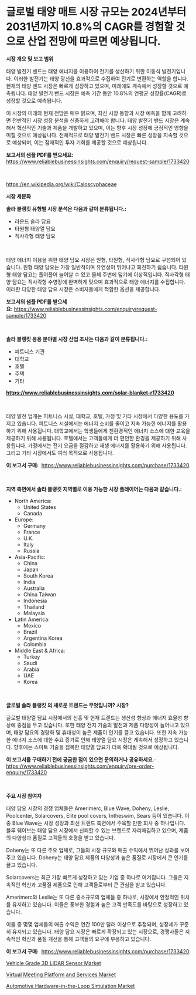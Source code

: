 <p><h1>글로벌 태양 매트 시장 규모는 2024년부터 2031년까지 10.8%의 CAGR를 경험할 것으로 산업 전망에 따르면 예상됩니다.</h1></p><p><strong>시장 개요 및 보고 범위</strong></p>
<p><p>태양 발전기 밴드는 태양 에너지를 이용하여 전기를 생산하기 위한 이동식 발전기입니다. 이러한 발전기는 태양 광선을 효과적으로 수집하여 전기로 변환하는 역할을 합니다. 현재의 태양 밴드 시장은 빠르게 성장하고 있으며, 미래에도 계속해서 성장할 것으로 예측됩니다. 태양 발전기 밴드 시장은 예측 기간 동안 10.8%의 연평균 성장률(CAGR)로 성장할 것으로 예측됩니다.</p><p>이 시장의 미래와 현재 전망은 매우 밝으며, 최신 시장 동향과 시장 예측을 함께 고려하면 전반적인 시장 성장 분석을 신중하게 고려해야 합니다. 태양 발전기 밴드 시장은 계속해서 혁신적인 기술과 제품을 개발하고 있으며, 이는 향후 시장 성장에 긍정적인 영향을 미칠 것으로 예상됩니다. 전체적으로 태양 발전기 밴드 시장은 빠른 성장을 지속할 것으로 예상되며, 이는 잠재적인 투자 기회를 제공할 것으로 예상됩니다.</p></p>
<p><strong>보고서의 샘플 PDF를 받으세요:</strong> <a href="https://www.reliablebusinessinsights.com/enquiry/request-sample/1733420">https://www.reliablebusinessinsights.com/enquiry/request-sample/1733420</a></p>
<p>&nbsp;</p>
<p><a href="https://en.wikipedia.org/wiki/Caloscyphaceae">https://en.wikipedia.org/wiki/Caloscyphaceae</a></p>
<p><strong>시장 세분화</strong></p>
<p><strong>솔라 블랭킷 유형별 시장 분석은 다음과 같이 분류됩니다.:</strong></p>
<p><ul><li>라운드 솔라 담요</li><li>타원형 태양열 담요</li><li>직사각형 태양 담요</li></ul></p>
<p>&nbsp;</p>
<p><p>태양 에너지 이용을 위한 태양 담요 시장은 원형, 타원형, 직사각형 담요로 구성되어 있습니다. 원형 태양 담요는 가장 일반적이며 유연성이 뛰어나고 회전하기 쉽습니다. 타원형 태양 담요는 풀어풀어 늘어날 수 있고 물체 주변에 덮기에 이상적입니다. 직사각형 태양 담요는 직사각형 수영장에 완벽하게 맞으며 효과적으로 태양 에너지를 수집합니다. 이러한 다양한 태양 담요 시장은 소비자들에게 적합한 옵션을 제공합니다.</p></p>
<p><strong>보고서의 샘플 PDF를 받으세요:</strong>&nbsp;<a href="https://www.reliablebusinessinsights.com/enquiry/request-sample/1733420">https://www.reliablebusinessinsights.com/enquiry/request-sample/1733420</a></p>
<p>&nbsp;</p>
<p><strong> 솔라 블랭킷 응용 분야별 시장 산업 조사는 다음과 같이 분류됩니다.:</strong></p>
<p><ul><li>피트니스 기관</li><li>대학교</li><li>호텔</li><li>주택</li><li>기타</li></ul></p>
<p><strong><a href="https://www.reliablebusinessinsights.com/solar-blanket-r1733420">https://www.reliablebusinessinsights.com/solar-blanket-r1733420</a></strong></p>
<p>&nbsp;</p>
<p><p>태양 발전 덮개는 피트니스 시설, 대학교, 호텔, 가정 및 기타 시장에서 다양한 용도를 가지고 있습니다. 피트니스 시설에서는 에너지 소비를 줄이고 지속 가능한 에너지를 활용하기 위해 사용됩니다. 대학교에서는 학생들에게 친환경적인 에너지 소스에 대한 교육을 제공하기 위해 사용됩니다. 호텔에서는 고객들에게 더 편안한 환경을 제공하기 위해 사용됩니다. 가정에서는 전기 요금을 절감하고 재생 에너지를 활용하기 위해 사용됩니다. 그리고 기타 시장에서도 여러 목적으로 사용됩니다.</p></p>
<p><strong>이 보고서 구매:</strong>&nbsp; <a href="https://www.reliablebusinessinsights.com/purchase/1733420">https://www.reliablebusinessinsights.com/purchase/1733420</a></p>
<p>&nbsp;</p>
<p><strong>지역 측면에서 솔라 블랭킷 지역별로 이용 가능한 시장 플레이어는 다음과 같습니다.:</strong></p>
<p><ul>
    <li>
        North America:
        <ul>
            <li>United States</li>
            <li>Canada</li>
        </ul>
    </li>
    <li>
        Europe:
        <ul>
            <li>Germany</li>
            <li>France</li>
            <li>U.K.</li>
            <li>Italy</li>
            <li>Russia</li>
        </ul>
    </li>
    <li>
        Asia-Pacific:
        <ul>
            <li>China</li>
            <li>Japan</li>
            <li>South Korea</li>
            <li>India</li>
            <li>Australia</li>
            <li>China Taiwan</li>
            <li>Indonesia</li>
            <li>Thailand</li>
            <li>Malaysia</li>
        </ul>
    </li>
    <li>
        Latin America:
        <ul>
            <li>Mexico</li>
            <li>Brazil</li>
            <li>Argentina Korea</li>
            <li>Colombia</li>
        </ul>
    </li>
    <li>
        Middle East & Africa:
        <ul>
            <li>Turkey</li>
            <li>Saudi</li>
            <li>Arabia</li>
            <li>UAE</li>
            <li>Korea</li>
        </ul>
    </li>
    </ul></p>
<p>&nbsp;</p>
<p><strong>글로벌 솔라 블랭킷 의 새로운 트렌드는 무엇입니까? 시장?</strong></p>
<p><p>글로벌 태양열 담요 시장에서의 신흥 및 현재 트렌드는 생산성 향상과 에너지 효율성 향상에 중점을 두고 있습니다. 또한 태양 전지 기술의 발전과 제품 다양성이 늘어나고 있으며, 태양 담요의 경량화 및 휴대성이 높은 제품이 인기를 끌고 있습니다. 또한 지속 가능한 에너지 소스에 대한 수요 증가로 인해 태양열 담요 시장은 계속해서 성장하고 있습니다. 향후에는 스마트 기술을 접목한 태양열 담요가 더욱 확대될 것으로 예상됩니다.</p></p>
<p><strong>이 보고서를 구매하기 전에 궁금한 점이 있으면 문의하거나 공유하세요.</strong>- <a href="https://www.reliablebusinessinsights.com/enquiry/pre-order-enquiry/1733420">https://www.reliablebusinessinsights.com/enquiry/pre-order-enquiry/1733420</a></p>
<p>&nbsp;</p>
<p><strong>주요 시장 참여자</strong></p>
<p><p>태양 담요 시장의 경쟁 업체들은 Amerimerc, Blue Wave, Doheny, Leslie, Poolcenter, Solarcovers, Elite pool covers, Intheswim, Sears 등이 있습니다. 이 중 Blue Wave는 시장 성장과 최신 트렌드 측면에서 주목할 만한 회사 중 하나입니다. 블루 웨이브는 태양 담요 시장에서 신뢰할 수 있는 브랜드로 자리매김하고 있으며, 제품의 다양성과 품질로 고객들의 호평을 받고 있습니다. </p><p>Doheny는 또 다른 주요 업체로, 그들의 시장 규모와 매출 수익에서 뛰어난 성과를 보여주고 있습니다. Doheny는 태양 담요 제품의 다양성과 높은 품질로 시장에서 큰 인기를 끌고 있습니다.</p><p>Solarcovers는 최근 가장 빠르게 성장하고 있는 기업 중 하나로 여겨집니다. 그들은 지속적인 혁신과 고품질 제품으로 인해 고객들로부터 큰 관심을 받고 있습니다. </p><p>Amerimerc와 Leslie는 또 다른 중소규모의 업체들 중 하나로, 시장에서 안정적인 위치를 유지하고 있습니다. 이들은 풍부한 경험과 높은 고객 만족도를 바탕으로 성장하고 있습니다.</p><p>이들 중 몇몇 업체들의 매출 수익은 연간 100만 달러 이상으로 추정되며, 성장세가 꾸준히 유지되고 있습니다. 태양 담요 시장은 빠르게 확장되고 있는 시장으로, 경쟁사들은 지속적인 혁신과 품질 개선을 통해 고객들의 요구에 부응하고 있습니다.</p></p>
<p><strong>이 보고서 구매:</strong>&nbsp;&nbsp;<a href="https://www.reliablebusinessinsights.com/purchase/1733420">https://www.reliablebusinessinsights.com/purchase/1733420</a></p>
<p><p><a href="https://github.com/xphhkedv5/Market-Research-Report-List-1/blob/main/vehicle-grade-3d-lidar-sensor-market.md">Vehicle Grade 3D LiDAR Sensor Market</a></p><p><a href="https://issuu.com/reportprime-2/docs/virtual-meeting-platform-and-services-market-size-">Virtual Meeting Platform and Services Market</a></p><p><a href="https://github.com/sofayahoo2023/Market-Research-Report-List-5/blob/main/automotive-hardware-in-the-loop-simulation-market.md">Automotive Hardware-in-the-Loop Simulation Market</a></p></p>